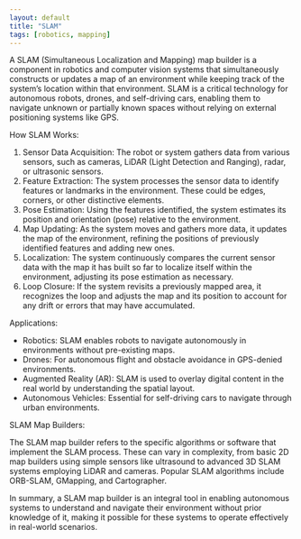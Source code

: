 ```yaml
---
layout: default
title: "SLAM"
tags: [robotics, mapping]
---
```


A SLAM (Simultaneous Localization and Mapping) map builder is a component in robotics and computer vision systems that simultaneously constructs or updates a map of an environment while keeping track of the system’s location within that environment. SLAM is a critical technology for autonomous robots, drones, and self-driving cars, enabling them to navigate unknown or partially known spaces without relying on external positioning systems like GPS.

How SLAM Works:

1.	Sensor Data Acquisition: The robot or system gathers data from various sensors, such as cameras, LiDAR (Light Detection and Ranging), radar, or ultrasonic sensors.
2.	Feature Extraction: The system processes the sensor data to identify features or landmarks in the environment. These could be edges, corners, or other distinctive elements.
3.	Pose Estimation: Using the features identified, the system estimates its position and orientation (pose) relative to the environment.
4.	Map Updating: As the system moves and gathers more data, it updates the map of the environment, refining the positions of previously identified features and adding new ones.
5.	Localization: The system continuously compares the current sensor data with the map it has built so far to localize itself within the environment, adjusting its pose estimation as necessary.
6.	Loop Closure: If the system revisits a previously mapped area, it recognizes the loop and adjusts the map and its position to account for any drift or errors that may have accumulated.

Applications:

* Robotics: SLAM enables robots to navigate autonomously in environments without pre-existing maps.
* Drones: For autonomous flight and obstacle avoidance in GPS-denied environments.
* Augmented Reality (AR): SLAM is used to overlay digital content in the real world by understanding the spatial layout.
* Autonomous Vehicles: Essential for self-driving cars to navigate through urban environments.

SLAM Map Builders:

The SLAM map builder refers to the specific algorithms or software that implement the SLAM process. These can vary in complexity, from basic 2D map builders using simple sensors like ultrasound to advanced 3D SLAM systems employing LiDAR and cameras. Popular SLAM algorithms include ORB-SLAM, GMapping, and Cartographer.

In summary, a SLAM map builder is an integral tool in enabling autonomous systems to understand and navigate their environment without prior knowledge of it, making it possible for these systems to operate effectively in real-world scenarios.
